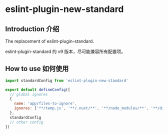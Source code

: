 # eslint-plugin-new-standard

## Introduction 介绍

The replacement of eslint-plugin-standard.

eslint-plugin-standard 的 v9 版本，尽可能兼容所有配置项。

## How to use 如何使用


```js
import standardConfig from 'eslint-plugin-new-standard'

export default defineConfig([
  // global ignores
  {
    name: 'app/files-to-ignore',
    ignores: ['**/temp.js', '**/.nuxt/**', '**/node_modules/**', '**/dist/**']
  },
  standardConfig
  // other config
])

```
